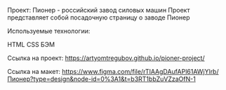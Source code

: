 Проект:  Пионер - российский завод силовых машин
Проект представляет собой посадочную страницу о заводе Пионер

Используемые технологии:

HTML
CSS
БЭМ

Ссылка на проект: https://artyomtregubov.github.io/pioner-project/

Ссылка на макет: https://www.figma.com/file/rTIAAgDAufAPl61AWjYlrb/Пионер?type=design&node-id=0%3A1&t=b3RT1bbZuVZzaOfN-1 